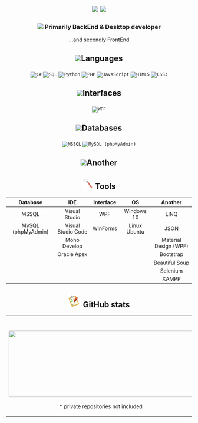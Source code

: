 <!--  Приветствие  -->
  
<div align="center">
  <h1>
    <img src="https://readme-typing-svg.herokuapp.com?size=25&duration=1000&color=16EB00&center=true&vCenter=true&width=25&height=25&lines=%3E"/>
    <img src="https://readme-typing-svg.herokuapp.com?size=25&width=300&color=000000&background=FFFFFF&center=true&vCenter=true&height=25&lines=Hi+there%2C+I'm+Dmitry"/>
  </h1>
</div>
  
<!-- Направление разработчика  -->
  
<div align="center">
  <h3>
    <img src="https://readme-typing-svg.herokuapp.com?size=25&duration=1000&color=16EB00&center=true&vCenter=true&width=25&height=25&lines=%3E"/>
    Primarily BackEnd & Desktop developer
  </h3>
  <p>...and secondly FrontEnd</p>
</div>
  
<!-- Языки  -->

<h2 align="center">
  <p><img width=55px src="https://user-images.githubusercontent.com/86602542/169523990-981beff5-097f-4ba2-af24-fc64a74bfa5e.gif"/>Languages</p>
</h2>
<div align="center">
  <code><img width=50px title="C#" src="https://user-images.githubusercontent.com/86602542/169523940-1eaa39d9-0dc6-4aa0-9d0b-ac440473a052.png"/></code>
  <code><img width=50px title="SQL" src="https://user-images.githubusercontent.com/86602542/169524262-d36b3922-d7ab-4a5d-a226-e6dd784bda2d.jpg"/></code>
  <code><img width=50px title="Python" src="https://user-images.githubusercontent.com/86602542/169524407-920644ab-78ee-499d-af82-0a4f38af26b0.png"/></code>
  <code><img width=50px title="PHP" src="https://user-images.githubusercontent.com/86602542/169524427-bb9c5480-8ceb-4974-a7cf-10c2e0857ff3.png"/></code>
  <code><img width=50px title="JavaScript" src="https://user-images.githubusercontent.com/86602542/169524442-3583e838-23a8-4198-8ef8-ec8ea869653b.png"/></code>
  <code><img width=50px title="HTML5" src="https://user-images.githubusercontent.com/86602542/169524450-2665e586-d0c5-4b8d-9dbc-0ba50c610147.png"/></code>
  <code><img width=50px title="CSS3" src="https://user-images.githubusercontent.com/86602542/169524456-cefa3531-db44-43c0-bc1c-9294c87cc5a3.png"/></code>
</div>
  
<!--  Интерфейсы  -->

<h2 align="center">
  <p><img width=40px src="https://user-images.githubusercontent.com/86602542/169526105-70cd46cf-98b7-4547-be82-049d1794357f.gif"/>Interfaces</p>
</h2>
<div align="center">
  <code><img width=50px title="WPF" src="https://user-images.githubusercontent.com/86602542/169524774-847a9d66-e57b-48b1-bc04-04263798d7ad.png"/></code>
</div>
  
<!-- Базы данных  -->

<h2 align="center">
  <p><img width=50px src="https://user-images.githubusercontent.com/86602542/169525223-025b7279-056a-481b-a6ba-6c70ca1c0a74.gif"/>Databases</p>
</h2>
<div align="center">
  <code><img width=75px title="MSSQL" src="https://user-images.githubusercontent.com/86602542/169476599-0fbba1f1-a150-47cc-bf24-aa92e4171f7b.png"/></code>
  <code><img width=75px title="MySQL (phpMyAdmin)" src="https://user-images.githubusercontent.com/86602542/169476906-97d31631-a967-43ab-95e5-c1a405a39bd3.png"/></code>
</div>
  
<!--  Прочее  -->
 
<h2 align="center">
  <p><img width=30px src="https://user-images.githubusercontent.com/86602542/169530095-ed0f5691-96e5-49fb-9122-e62670643361.gif"/>Another</p>  
</h2>
<div align="center">
  
</div>

  
   <div>
    <h2 align="center">
      <img width=30px src="https://github.com/TovDmitrij/TovDmitrij/blob/main/pic/tools_main.gif"/>
      Tools
    </h2>
   </div>
   <div align="center">
  
| Database          | IDE                 | Interface | OS            | Another
| :-----------------: | :-------------------: | :--------: | :-------------: | :-----:
| MSSQL             | Visual Studio       | WPF       | Windows 10    | LINQ
| MySQL (phpMyAdmin)| Visual Studio Code  | WinForms  | Linux Ubuntu  | JSON
|                   | Mono Develop        |           |               | Material Design (WPF)
|                   | Oracle Apex         |           |               | Bootstrap
|||||Beautiful Soup
|||||Selenium
|||||XAMPP
     
  </div>
  <div>
    <h2 align="center">
      <img width="35px" src="https://github.com/TovDmitrij/TovDmitrij/blob/main/pic/title_git-stats.gif">
      GitHub stats
    </h2>
    <table>
      <tr align="center">
        <td colspan="2">
          <img height=180em src="https://github-readme-stats.vercel.app/api?username=tovdmitrij&count_private=true&show_icons=true&theme=midnight-purple&hide_border=true&hide_title=true"/>
        </td>
      </tr>
      <tr align="center">
        <td>
          <p> 
            <img width=500px height=180em src="https://github-readme-stats.vercel.app/api/top-langs/?username=tovdmitrij&theme=midnight-purple&hide_border=true&layout=compact&langs_count=15&count-private=true&hide_title=true"/>
          </p> 
          <p>
          * private repositories not included
          </p>   
       </td>
        <td>
          <img width=500px height=180em src="https://github-readme-streak-stats.herokuapp.com/?user=tovdmitrij&count-private=true&theme=midnight-purple&hide_border=true"/>
        </td>
      </tr>
    </table>
  </div>

